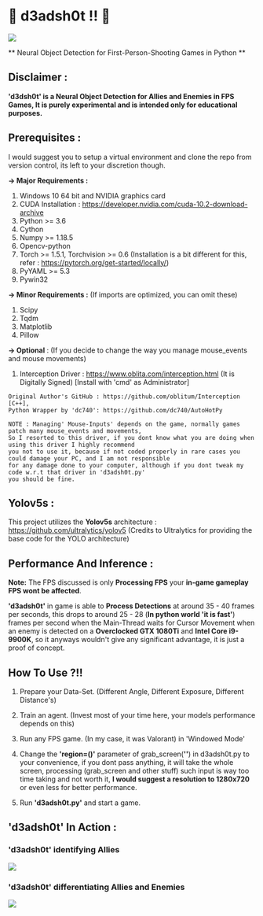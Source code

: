 # 🔶 d3adsh0t !! 🔶


![](/samples/d3adsh0t.png)


** Neural Object Detection for First-Person-Shooting Games in Python **

## Disclaimer :

**'d3dsh0t' is a Neural Object Detection for Allies and Enemies in FPS Games, It is purely experimental and is intended only for educational purposes.**

## Prerequisites :

I would suggest you to setup a virtual environment and clone the repo from version control, its left to your discretion though.

**-> Major Requirements :**

1) Windows 10 64 bit and NVIDIA graphics card
2) CUDA Installation : https://developer.nvidia.com/cuda-10.2-download-archive
3) Python >= 3.6
3) Cython
4) Numpy >= 1.18.5
5) Opencv-python
6) Torch >= 1.5.1, Torchvision >= 0.6 (Installation is a bit different for this, refer : https://pytorch.org/get-started/locally/) 
7) PyYAML >= 5.3
8) Pywin32


**-> Minor Requirements :** (If imports are optimized, you can omit these)

1) Scipy
2) Tqdm
3) Matplotlib
4) Pillow


**-> Optional** : (If you decide to change the way you manage mouse_events and mouse movements) 

1) Interception Driver : https://www.oblita.com/interception.html (It is Digitally Signed) [Install with 'cmd' as Administrator]

```
Original Author's GitHub : https://github.com/oblitum/Interception [C++], 
Python Wrapper by 'dc740': https://github.com/dc740/AutoHotPy

NOTE : Managing' Mouse-Inputs' depends on the game, normally games patch many mouse_events and movements,
So I resorted to this driver, if you dont know what you are doing when using this driver I highly recommend
you not to use it, because if not coded properly in rare cases you could damage your PC, and I am not responsible
for any damage done to your computer, although if you dont tweak my code w.r.t that driver in 'd3adsh0t.py'
you should be fine.
```

## Yolov5s :

This project utilizes the **Yolov5s** architecture : https://github.com/ultralytics/yolov5 (Credits to Ultralytics for providing the base code for the YOLO architecture)

## Performance And Inference :

**Note:** The FPS discussed is only **Processing FPS** your **in-game gameplay FPS wont be affected**.

**'d3adsh0t'** in game is able to **Process Detections** at around 35 - 40 frames per seconds, this drops to around 25 - 28 (**In python world 'it is fast'**) frames per second when the Main-Thread waits for Cursor Movement when an enemy is detected on a **Overclocked GTX 1080Ti** and **Intel Core i9-9900K**, so it anyways wouldn't give any significant advantage, it is just a proof of concept.

## How To Use ?!!

1) Prepare your Data-Set. (Different Angle, Different Exposure, Different Distance's)

1) Train an agent. (Invest most of your time here, your models performance depends on this)

2) Run any FPS game. (In my case, it was Valorant) in 'Windowed Mode'

3) Change the **'region=()'** parameter of grab_screen(**''**) in d3adsh0t.py to your convenience, if you dont pass anything, it will take the whole screen, processing (grab_screen and other stuff) such input is way too time taking and not worth it, **I would suggest a resolution to 1280x720** or even less for better performance.

4) Run **'d3adsh0t.py'** and start a game.

## 'd3adsh0t' In Action :

### 'd3adsh0t' identifying Allies

![](/samples/example_1_d3adsh0t.gif)

### 'd3adsh0t' differentiating Allies and Enemies

![](/samples/example_2_d3adsh0t.gif)
